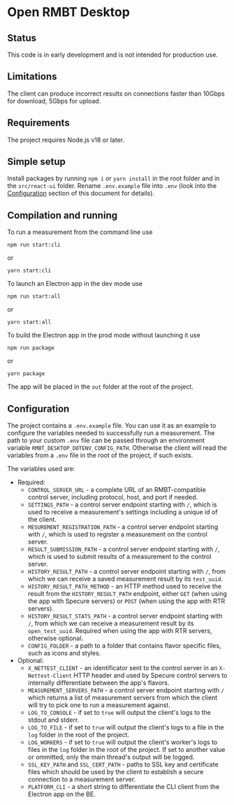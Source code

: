 # Open RMBT Desktop

## Status

This code is in early development and is not intended for production use.

## Limitations

The client can produce incorrect results on connections faster than 10Gbps for download, 5Gbps for upload.

## Requirements

The project requires Node.js v18 or later.

## Simple setup

Install packages by running `npm i` or `yarn install` in the root folder and in the `src/react-ui` folder. Rename `.env.example` file into `.env` (look into the [Configuration](#configuration) section of this document for details).

## Compilation and running

To run a measurement from the command line use

    npm run start:cli

or

    yarn start:cli

To launch an Electron app in the dev mode use

    npm run start:all

or

    yarn start:all

To build the Electron app in the prod mode without launching it use

    npm run package

or

    yarn package

The app will be placed in the `out` folder at the root of the project.

## Configuration

The project contains a `.env.example` file. You can use it as an example to configure the variables needed to successfully run a measurement. The path to your custom `.env` file can be passed through an environment variable `RMBT_DESKTOP_DOTENV_CONFIG_PATH`. Otherwise the client will read the variables from a `.env` file in the root of the project, if such exists.

The variables used are:

-   Required:
    -   `CONTROL_SERVER_URL` - a complete URL of an RMBT-compatible control server, including protocol, host, and port if needed.
    -   `SETTINGS_PATH` - a control server endpoint starting with `/`, which is used to receive a measurement's settings including a unique id of the client.
    -   `MESUREMENT_REGISTRATION_PATH` - a control server endpoint starting with `/`, which is used to register a measurement on the control server.
    -   `RESULT_SUBMISSION_PATH` - a control server endpoint starting with `/`, which is used to submit results of a measurement to the control server.
    -   `HISTORY_RESULT_PATH` - a control server endpoint starting with `/`, from which we can receive a saved measurement result by its `test_uuid`.
    -   `HISTORY_RESULT_PATH_METHOD` - an HTTP method used to receive the result from the `HISTORY_RESULT_PATH` endpoint, either `GET` (when using the app with Specure servers) or `POST` (when using the app with RTR servers).
    -   `HISTORY_RESULT_STATS_PATH` - a control server endpoint starting with `/`, from which we can receive a measurement result by its `open_test_uuid`. Required when using the app with RTR servers, otherwise optional.
    -   `CONFIG_FOLDER` - a path to a folder that contains flavor specific files, such as icons and styles.
-   Optional:
    -   `X_NETTEST_CLIENT` - an identificator sent to the control server in an `X-Nettest-Client` HTTP header and used by Specure control servers to internally differentiate between the app's flavors.
    -   `MEASUREMENT_SERVERS_PATH` - a control server endpoint starting with `/` which returns a list of measurement servers from which the client will try to pick one to run a measurement against.
    -   `LOG_TO_CONSOLE` - if set to `true` will output the client's logs to the stdout and stderr.
    -   `LOG_TO_FILE` - if set to `true` will output the client's logs to a file in the `log` folder in the root of the project.
    -   `LOG_WORKERS` - if set to `true` will output the client's worker's logs to files in the `log` folder in the root of the project. If set to another value or ommitted, only the main thread's output will be logged.
    -   `SSL_KEY_PATH` and `SSL_CERT_PATH` - paths to SSL key and certificate files which should be used by the client to establish a secure connection to a measurement server.
    -   `PLATFORM_CLI` - a short string to differentiate the CLI client from the Electron app on the BE.
